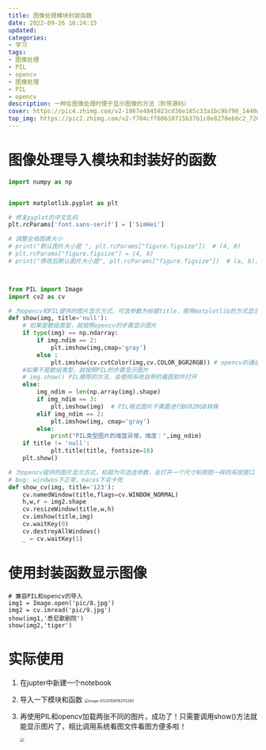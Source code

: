 ```yaml
---
title: 图像处理模块封装函数
date: 2022-09-26 16:24:15
updated:
categories: 
- 学习
tags: 
- 图像处理
- PIL
- opencv
- 图像处理
- PIL
- opencv
description: 一种在图像处理时便于显示图像的方法（附带源码）
cover: https://pic4.zhimg.com/v2-1067e4845923cd36e185c33a1bc9b790_1440w.jpg?source=172ae18b
top_img: https://pic2.zhimg.com/v2-f704cff60610715b37b1c8e8270eb0c2_720w.jpg?source=172ae18b
---
```


# 图像处理导入模块和封装好的函数

```python
import numpy as np


import matplotlib.pyplot as plt

# 修复pyplot的中文乱码
plt.rcParams['font.sans-serif'] = ['SimHei']

# 调整全局图表大小
# print("默认图片大小是 ", plt.rcParams["figure.figsize"])  # (4, 8)
# plt.rcParams["figure.figsize"] = (4, 8)
# print("修改后默认图片大小是", plt.rcParams["figure.figsize"])  # (a, b)，以上面那行为准



from PIL import Image
import cv2 as cv

# 为opencv和PIL提供的图片显示方式，可选参数为标题title，使用matplotlib的方式显示图片，会在cell格下生成一个图标
def show(img, title='null'):
    # 如果是数组类型，就按照opencv的步骤显示图片
    if type(img) == np.ndarray:
        if img.ndim == 2:
            plt.imshow(img,cmap='gray')
        else :
            plt.imshow(cv.cvtColor(img,cv.COLOR_BGR2RGB)) # opencv的通道顺序为[B,G,R]，而matplotlib通道顺序为[R,G,B]，需要调换一下
    #如果不是数组类型，就按照PIL的步骤显示图片
    # img.show() PIL推荐的方法，会使用系统自带的看图软件打开
    else:
        img_ndim = len(np.array(img).shape)
        if img_ndim == 3:
            plt.imshow(img)  # PIL格式图片不需要进行BGR2RGB转换
        elif img_ndim == 2:
            plt.imshow(img, cmap='gray')
        else:
            print("PIL类型图片的维度异常，维度：",img_ndim)
    if title != 'null':
            plt.title(title, fontsize=18)
    plt.show()

# 为opencv提供的图片显示方式，标题为可选选参数，会打开一个尺寸和原图一样的系统窗口
# bug: windwos下正常，macos下会卡死
def show_cv(img, title='123'):
    cv.namedWindow(title,flags=cv.WINDOW_NORMAL)
    h,w,r = img2.shape
    cv.resizeWindow(title,w,h)
    cv.imshow(title,img)
    cv.waitKey(0)
    cv.destroyAllWindows()
    _ = cv.waitKey(1)
```

# 使用封装函数显示图像

```shell
# 兼容PIL和opencv的导入
img1 = Image.open('pic/8.jpg')
img2 = cv.imread('pic/9.jpg')
show(img1,'悉尼歌剧院')
show(img2,'tiger')
```

# 实际使用

1. 在jupter中新建一个notebook
2. 导入一下模块和函数
   <img src="https://cdn.jsdelivr.net/gh/01Petard/imageURL@main/img/image-20220926162112262.png" alt="image-20220926162112262" style="zoom:50%;" />
3. 再使用PIL和opencv加载两张不同的图片，成功了！只需要调用show()方法就能显示图片了，相比调用系统看图文件看图方便多啦！
   
   <img src="https://cdn.jsdelivr.net/gh/01Petard/imageURL@main/img/image-20220926162157838.png" style="zoom:50%;" />
